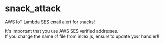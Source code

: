 # snack_attack
AWS IoT Lambda SES email alert for snacks!

It's important that you use AWS SES verified addresses.<br />
If you change the name of file from index.js, ensure to update your handler!!
